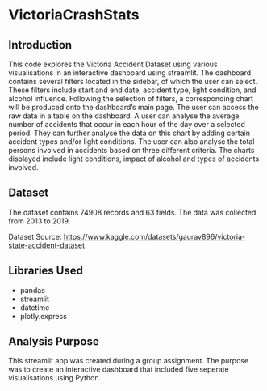 # VictoriaCrashStats

## Introduction
This code explores the Victoria Accident Dataset using various visualisations in an interactive dashboard using streamlit. The dashboard contains several filters located in the sidebar, of which the user can select. These filters include start and end date, accident type, light condition, and alcohol influence. Following the selection of filters, a corresponding chart will be produced onto the dashboard’s main page. The user can access the raw data in a table on the dashboard. A user can analyse the average number of accidents that occur in each hour of the day over a selected period. They can further analyse the data on this chart by adding certain accident types and/or light conditions. The user can also analyse the total persons involved in accidents based on three different criteria. The charts displayed include light conditions, impact of alcohol and types of accidents involved. 

## Dataset
The dataset contains 74908 records and 63 fields. 
The data was collected from 2013 to 2019. 

Dataset Source: https://www.kaggle.com/datasets/gaurav896/victoria-state-accident-dataset
 
## Libraries Used
<ul>
  <li>pandas</li>
  <li>streamlit</li>
  <li>datetime</li>
  <li>plotly.express</li>
</ul>

## Analysis Purpose
This streamlit app was created during a group assignment. 
The purpose was to create an interactive dashboard that included five seperate visualisations using Python. 
